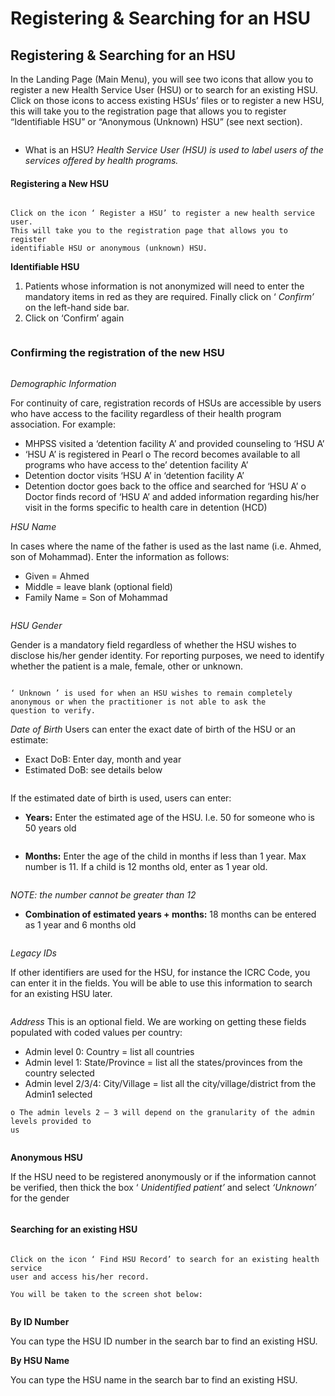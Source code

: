 # Registering & Searching for an HSU

## Registering & Searching for an HSU

In the Landing Page (Main Menu), you will see two icons that allow you to register a new Health Service User (HSU) or to search for an existing HSU. Click on those icons to access existing HSUs’ files or to register a new HSU, this will take you to the registration page that allows you to register “Identifiable HSU” or “Anonymous (Unknown) HSU” (see next section).

<figure><img src="../../.gitbook/assets/image (105).png" alt=""><figcaption></figcaption></figure>

* What is an HSU? _Health Service User (HSU) is used to label users of the services offered by_ _health programs._

#### Registering a New HSU

<figure><img src="../../.gitbook/assets/image (106).png" alt=""><figcaption></figcaption></figure>

```
Click on the icon ‘ Register a HSU’ to register a new health service user.
This will take you to the registration page that allows you to register
identifiable HSU or anonymous (unknown) HSU.
```

**Identifiable HSU**

1. Patients whose information is not anonymized will need to enter the mandatory items in red as they are required. Finally click on ‘ _Confirm’_ on the left-hand side bar.
2. Click on ‘Confirm’ again

<figure><img src="../../.gitbook/assets/image (107).png" alt=""><figcaption></figcaption></figure>

### Confirming the registration of the new HSU

<figure><img src="../../.gitbook/assets/image (109).png" alt=""><figcaption><p>  </p></figcaption></figure>

_Demographic Information_&#x20;

For continuity of care, registration records of HSUs are accessible by users who have access to the facility regardless of their health program association. For example:

* MHPSS visited a ‘detention facility A’ and provided counseling to ‘HSU A’
* ‘HSU A’ is registered in Pearl o The record becomes available to all programs who have access to the’ detention facility A’
* Detention doctor visits ‘HSU A’ in ‘detention facility A’
* Detention doctor goes back to the office and searched for ‘HSU A’ o Doctor finds record of ‘HSU A’ and added information regarding his/her visit in the forms specific to health care in detention (HCD)

_HSU Name_&#x20;

In cases where the name of the father is used as the last name (i.e. Ahmed, son of Mohammad). Enter the information as follows:

* Given = Ahmed
* Middle = leave blank (optional field)
* Family Name = Son of Mohammad

<figure><img src="../../.gitbook/assets/image (110).png" alt=""><figcaption></figcaption></figure>

_HSU Gender_&#x20;

Gender is a mandatory field regardless of whether the HSU wishes to disclose his/her gender identity. For reporting purposes, we need to identify whether the patient is a male, female, other or unknown.

<figure><img src="../../.gitbook/assets/image (111).png" alt=""><figcaption></figcaption></figure>

```
‘ Unknown ’ is used for when an HSU wishes to remain completely
anonymous or when the practitioner is not able to ask the
question to verify.
```

_Date of Birth_ Users can enter the exact date of birth of the HSU or an estimate:

* Exact DoB: Enter day, month and year
* Estimated DoB: see details below

<figure><img src="../../.gitbook/assets/image (112).png" alt=""><figcaption></figcaption></figure>



If the estimated date of birth is used, users can enter:

* **Years:** Enter the estimated age of the HSU. I.e. 50 for someone who is 50 years old

<figure><img src="../../.gitbook/assets/image (117).png" alt=""><figcaption></figcaption></figure>

* **Months:** Enter the age of the child in months if less than 1 year. Max number is 11. If a child is 12 months old, enter as 1 year old.

<figure><img src="../../.gitbook/assets/image (118).png" alt=""><figcaption></figcaption></figure>

_NOTE: the number cannot be greater than 12_

* **Combination of estimated years + months:** 18 months can be entered as 1 year and 6 months old

<figure><img src="../../.gitbook/assets/image (119).png" alt=""><figcaption></figcaption></figure>

_Legacy IDs_&#x20;

If other identifiers are used for the HSU, for instance the ICRC Code, you can enter it in the fields. You will be able to use this information to search for an existing HSU later.

<figure><img src="../../.gitbook/assets/image (120).png" alt=""><figcaption></figcaption></figure>

_Address_ This is an optional field. We are working on getting these fields populated with coded values per country:

* Admin level 0: Country = list all countries
* Admin level 1: State/Province = list all the states/provinces from the country selected
* Admin level 2/3/4: City/Village = list all the city/village/district from the Admin1 selected

```
o The admin levels 2 – 3 will depend on the granularity of the admin levels provided to
us
```

<figure><img src="../../.gitbook/assets/image (122).png" alt=""><figcaption></figcaption></figure>

**Anonymous HSU**

If the HSU need to be registered anonymously or if the information cannot be verified, then thick the box ‘ _Unidentified patient’_ and select _‘Unknown’_ for the gender

<figure><img src="../../.gitbook/assets/image (123).png" alt=""><figcaption></figcaption></figure>

#### Searching for an existing HSU

<figure><img src="../../.gitbook/assets/image (124).png" alt=""><figcaption></figcaption></figure>

```
Click on the icon ‘ Find HSU Record’ to search for an existing health service
user and access his/her record.
```

```
You will be taken to the screen shot below:
```

<figure><img src="../../.gitbook/assets/image (125).png" alt=""><figcaption></figcaption></figure>

**By ID Number**

You can type the HSU ID number in the search bar to find an existing HSU.

**By HSU Name**

You can type the HSU name in the search bar to find an existing HSU.
